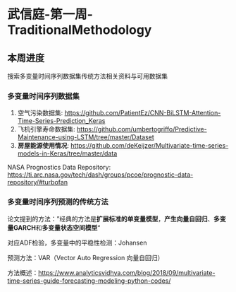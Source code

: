 # 武信庭-第一周-TraditionalMethodology

## 本周进度

搜索多变量时间序列数据集传统方法相关资料与可用数据集

### 多变量时间序列数据集

1. 空气污染数据集: https://github.com/PatientEz/CNN-BiLSTM-Attention-Time-Series-Prediction_Keras
2. 飞机引擎寿命数据集: https://github.com/umbertogriffo/Predictive-Maintenance-using-LSTM/tree/master/Dataset
3. **房屋能源使用情况**: https://github.com/deKeijzer/Multivariate-time-series-models-in-Keras/tree/master/data

NASA Prognostics Data Repository: https://ti.arc.nasa.gov/tech/dash/groups/pcoe/prognostic-data-repository/#turbofan



### 多变量时间序列预测的传统方法

[Normalizing Kalman Filtersfor Multivariate Time Series Analysis]: https://proceedings.neurips.cc/paper/2020/file/1f47cef5e38c952f94c5d61726027439-Paper.pdf

论文提到的方法：”经典的方法是**扩展标准的单变量模型**，**产生向量自回归**、**多变量GARCH**和**多变量状态空间模型**“



对应ADF检验，多变量中的平稳性检测：Johansen

预测方法：VAR（Vector Auto Regression 向量自回归）

方法概述：https://www.analyticsvidhya.com/blog/2018/09/multivariate-time-series-guide-forecasting-modeling-python-codes/

